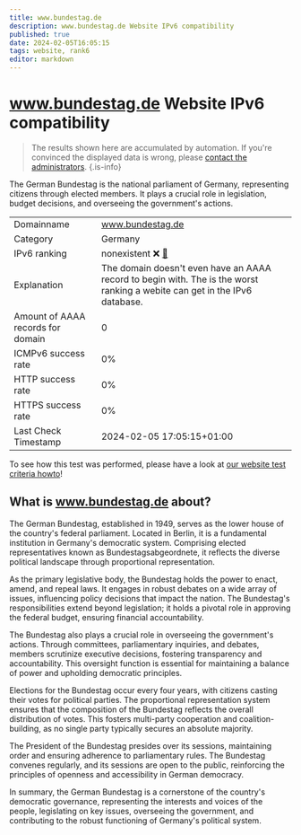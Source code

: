 ```yaml
---
title: www.bundestag.de
description: www.bundestag.de Website IPv6 compatibility
published: true
date: 2024-02-05T16:05:15
tags: website, rank6
editor: markdown
---
```


# www.bundestag.de Website IPv6 compatibility

> The results shown here are accumulated by automation. If you're convinced the displayed data is wrong, please [contact the administrators](/howto/chat). 
{.is-info}

The German Bundestag is the national parliament of Germany, representing citizens through elected members. It plays a crucial role in legislation, budget decisions, and overseeing the government's actions.


|   |   |
| - | - |
| Domainname | www.bundestag.de
| Category | Germany |
| IPv6 ranking | nonexistent :x: [🔗](/howto/ranking) |
| Explanation | The domain doesn't even have an AAAA record to begin with. The is the worst ranking a webite can get in the IPv6 database. |
| Amount of AAAA records for domain | 0 |
| ICMPv6 success rate | 0%|
| HTTP success rate | 0% |
| HTTPS success rate | 0% |
| Last Check Timestamp | 2024-02-05 17:05:15+01:00 |

To see how this test was performed, please have a look at [our website test criteria howto](/howto/testcriteria/website)!


## What is www.bundestag.de about?
The German Bundestag, established in 1949, serves as the lower house of the country's federal parliament. Located in Berlin, it is a fundamental institution in Germany's democratic system. Comprising elected representatives known as Bundestagsabgeordnete, it reflects the diverse political landscape through proportional representation.

As the primary legislative body, the Bundestag holds the power to enact, amend, and repeal laws. It engages in robust debates on a wide array of issues, influencing policy decisions that impact the nation. The Bundestag's responsibilities extend beyond legislation; it holds a pivotal role in approving the federal budget, ensuring financial accountability.

The Bundestag also plays a crucial role in overseeing the government's actions. Through committees, parliamentary inquiries, and debates, members scrutinize executive decisions, fostering transparency and accountability. This oversight function is essential for maintaining a balance of power and upholding democratic principles.

Elections for the Bundestag occur every four years, with citizens casting their votes for political parties. The proportional representation system ensures that the composition of the Bundestag reflects the overall distribution of votes. This fosters multi-party cooperation and coalition-building, as no single party typically secures an absolute majority.

The President of the Bundestag presides over its sessions, maintaining order and ensuring adherence to parliamentary rules. The Bundestag convenes regularly, and its sessions are open to the public, reinforcing the principles of openness and accessibility in German democracy.

In summary, the German Bundestag is a cornerstone of the country's democratic governance, representing the interests and voices of the people, legislating on key issues, overseeing the government, and contributing to the robust functioning of Germany's political system.


